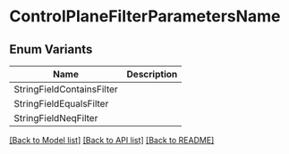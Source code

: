 # ControlPlaneFilterParametersName

## Enum Variants

| Name | Description |
|---- | -----|
| StringFieldContainsFilter |  |
| StringFieldEqualsFilter |  |
| StringFieldNeqFilter |  |

[[Back to Model list]](../README.md#documentation-for-models) [[Back to API list]](../README.md#documentation-for-api-endpoints) [[Back to README]](../README.md)


